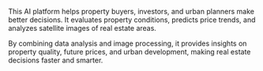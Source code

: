 This AI platform helps property buyers, investors, and urban planners make better decisions. It evaluates property conditions, predicts price trends, and analyzes satellite images of real estate areas.

By combining data analysis and image processing, it provides insights on property quality, future prices, and urban development, making real estate decisions faster and smarter.
